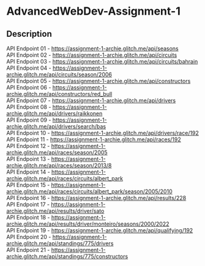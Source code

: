 # AdvancedWebDev-Assignment-1

## Description 

API Endpoint 01 - https://assignment-1-archie.glitch.me/api/seasons  
API Endpoint 02 - https://assignment-1-archie.glitch.me/api/circuits  
API Endpoint 03 - https://assignment-1-archie.glitch.me/api/circuits/bahrain  
API Endpoint 04 - https://assignment-1-archie.glitch.me/api/circuits/season/2006  
API Endpoint 05 - https://assignment-1-archie.glitch.me/api/constructors  
API Endpoint 06 - https://assignment-1-archie.glitch.me/api/constructors/red_bull  
API Endpoint 07 - https://assignment-1-archie.glitch.me/api/drivers  
API Endpoint 08 - https://assignment-1-archie.glitch.me/api/drivers/raikkonen  
API Endpoint 09 - https://assignment-1-archie.glitch.me/api/drivers/search/bas  
API Endpoint 10 - https://assignment-1-archie.glitch.me/api/drivers/race/192  
API Endpoint 11 - https://assignment-1-archie.glitch.me/api/races/192  
API Endpoint 12 - https://assignment-1-archie.glitch.me/api/races/season/2005  
API Endpoint 13 - https://assignment-1-archie.glitch.me/api/races/season/2013/8  
API Endpoint 14 - https://assignment-1-archie.glitch.me/api/races/circuits/albert_park  
API Endpoint 15 - https://assignment-1-archie.glitch.me/api/races/circuits/albert_park/season/2005/2010  
API Endpoint 16 - https://assignment-1-archie.glitch.me/api/results/228  
API Endpoint 17 - https://assignment-1-archie.glitch.me/api/results/driver/sato  
API Endpoint 18 - https://assignment-1-archie.glitch.me/api/results/driver/monteiro/seasons/2000/2022  
API Endpoint 19 - https://assignment-1-archie.glitch.me/api/qualifying/192  
API Endpoint 20 - https://assignment-1-archie.glitch.me/api/standings/775/drivers  
API Endpoint 21 - https://assignment-1-archie.glitch.me/api/standings/775/constructors  